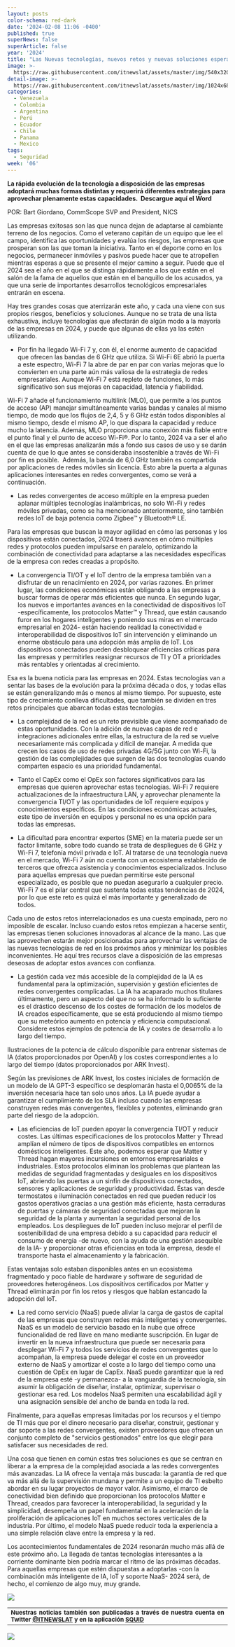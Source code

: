 ```yaml
---
layout: posts
color-schema: red-dark
date: '2024-02-08 11:06 -0400'
published: true
superNews: false
superArticle: false
year: '2024'
title: "Las Nuevas tecnologías, nuevos retos y nuevas soluciones esperan a las empresas en 2024\_"
image: >-
  https://raw.githubusercontent.com/itnewslat/assets/master/img/540x320/retorno-de-inversion-p.jpg
detail-image: >-
  https://raw.githubusercontent.com/itnewslat/assets/master/img/1024x680/retorno-de-inversion-g.jpg
categories:
  - Venezuela
  - Colombia
  - Argentina
  - Perú
  - Ecuador
  - Chile
  - Panama
  - Mexico
tags:
  - Seguridad
week: '06'
---
```

**La rápida evolución de la tecnología a disposición de las empresas adoptará muchas formas distintas y requerirá diferentes estrategias para aprovechar plenamente estas capacidades. 
Descargue aquí el Word**

POR: Bart Giordano, CommScope SVP and President, NICS 

Las empresas exitosas son las que nunca dejan de adaptarse al cambiante terreno de los negocios. Como el veterano capitán de un equipo que lee el campo, identifica las oportunidades y evalúa los riesgos, las empresas que prosperan son las que toman la iniciativa. Tanto en el deporte como en los negocios, permanecer inmóviles y pasivos puede hacer que te atropellen mientras esperas a que se presente el mejor camino a seguir. Puede que el 2024 sea el año en el que se distinga rápidamente a los que están en el salón de la fama de aquellos que están en el banquillo de los acusados, ya que una serie de importantes desarrollos tecnológicos empresariales entrarán en escena. 

Hay tres grandes cosas que aterrizarán este año, y cada una viene con sus propios riesgos, beneficios y soluciones. Aunque no se trata de una lista exhaustiva, incluye tecnologías que afectarán de algún modo a la mayoría de las empresas en 2024, y puede que algunas de ellas ya las estén utilizando. 

- Por fin ha llegado Wi-Fi 7 y, con él, el enorme aumento de capacidad que ofrecen las bandas de 6 GHz que utiliza. Si Wi-Fi 6E abrió la puerta a este espectro, Wi-Fi 7 la abre de par en par con varias mejoras que lo convierten en una parte aún más valiosa de la estrategia de redes empresariales. Aunque Wi-Fi 7 está repleto de funciones, lo más significativo son sus mejoras en capacidad, latencia y fiabilidad. 

Wi-Fi 7 añade el funcionamiento multilink (MLO), que permite a los puntos de acceso (AP) manejar simultáneamente varias bandas y canales al mismo tiempo, de modo que los flujos de 2,4, 5 y 6 GHz están todos disponibles al mismo tiempo, desde el mismo AP, lo que dispara la capacidad y reduce mucho la latencia. Además, MLO proporciona una conexión más fiable entre el punto final y el punto de acceso Wi-Fi®. Por lo tanto, 2024 va a ser el año en el que las empresas analizarán más a fondo sus casos de uso y se darán cuenta de que lo que antes se consideraba insostenible a través de Wi-Fi por fin es posible. 
Además, la banda de 6,0 GHz también es compartida por aplicaciones de redes móviles sin licencia. Esto abre la puerta a algunas aplicaciones interesantes en redes convergentes, como se verá a continuación. 

- Las redes convergentes de acceso múltiple en la empresa pueden aplanar múltiples tecnologías inalámbricas, no solo Wi-Fi y redes móviles privadas, como se ha mencionado anteriormente, sino también redes IoT de baja potencia como Zigbee™ y Bluetooth® LE. 

Para las empresas que buscan la mayor agilidad en cómo las personas y los dispositivos están conectados, 2024 traerá avances en cómo múltiples redes y protocolos pueden impulsarse en paralelo, optimizando la combinación de conectividad para adaptarse a las necesidades específicas de la empresa con redes creadas a propósito. 

- La convergencia TI/OT y el IoT dentro de la empresa también van a disfrutar de un renacimiento en 2024, por varias razones. En primer lugar, las condiciones económicas están obligando a las empresas a buscar formas de operar más eficientes que nunca. En segundo lugar, los nuevos e importantes avances en la conectividad de dispositivos IoT -específicamente, los protocolos Matter™ y Thread, que están causando furor en los hogares inteligentes y poniendo sus miras en el mercado empresarial en 2024- están haciendo realidad la conectividad e interoperabilidad de dispositivos IoT sin intervención y eliminando un enorme obstáculo para una adopción más amplia de IoT. Los dispositivos conectados pueden desbloquear eficiencias críticas para las empresas y permitirles reasignar recursos de TI y OT a prioridades más rentables y orientadas al crecimiento. 

Esa es la buena noticia para las empresas en 2024. Estas tecnologías van a sentar las bases de la evolución para la próxima década o dos, y todas ellas se están generalizando más o menos al mismo tiempo. Por supuesto, este tipo de crecimiento conlleva dificultades, que también se dividen en tres retos principales que abarcan todas estas tecnologías. 

- La complejidad de la red es un reto previsible que viene acompañado de estas oportunidades. Con la adición de nuevas capas de red e integraciones adicionales entre ellas, la estructura de la red se vuelve necesariamente más complicada y difícil de manejar. A medida que crecen los casos de uso de redes privadas 4G/5G junto con Wi-Fi, la gestión de las complejidades que surgen de las dos tecnologías cuando comparten espacio es una prioridad fundamental. 

- Tanto el CapEx como el OpEx son factores significativos para las empresas que quieren aprovechar estas tecnologías. Wi-Fi 7 requiere actualizaciones de la infraestructura LAN, y aprovechar plenamente la convergencia TI/OT y las oportunidades de IoT requiere equipos y conocimientos específicos. En las condiciones económicas actuales, este tipo de inversión en equipos y personal no es una opción para todas las empresas. 

- La dificultad para encontrar expertos (SME) en la materia puede ser un factor limitante, sobre todo cuando se trata de despliegues de 6 GHz y Wi-Fi 7, telefonía móvil privada e IoT. Al tratarse de una tecnología nueva en el mercado, Wi-Fi 7 aún no cuenta con un ecosistema establecido de terceros que ofrezca asistencia y conocimientos especializados. Incluso para aquellas empresas que puedan permitirse este personal especializado, es posible que no puedan asegurarlo a cualquier precio. Wi-Fi 7 es el pilar central que sustenta todas estas tendencias de 2024, por lo que este reto es quizá el más importante y generalizado de todos. 

Cada uno de estos retos interrelacionados es una cuesta empinada, pero no imposible de escalar. Incluso cuando estos retos empiezan a hacerse sentir, las empresas tienen soluciones innovadoras al alcance de la mano. Las que las aprovechen estarán mejor posicionadas para aprovechar las ventajas de las nuevas tecnologías de red en los próximos años y minimizar los posibles inconvenientes. He aquí tres recursos clave a disposición de las empresas deseosas de adoptar estos avances con confianza. 

- La gestión cada vez más accesible de la complejidad de la IA es fundamental para la optimización, supervisión y gestión eficientes de redes convergentes complicadas. La IA ha acaparado muchos titulares últimamente, pero un aspecto del que no se ha informado lo suficiente es el drástico descenso de los costes de formación de los modelos de IA creados específicamente, que se está produciendo al mismo tiempo que su meteórico aumento en potencia y eficiencia computacional. Considere estos ejemplos de potencia de IA y costes de desarrollo a lo largo del tiempo. 

Ilustraciones de la potencia de cálculo disponible para entrenar sistemas de IA (datos proporcionados por OpenAI) y los costes correspondientes a lo largo del tiempo (datos proporcionados por ARK Invest). 

Según las previsiones de ARK Invest, los costes iniciales de formación de un modelo de IA GPT-3 específico se desplomarán hasta el 0,0065% de la inversión necesaria hace tan solo unos años. La IA puede ayudar a garantizar el cumplimiento de los SLA incluso cuando las empresas construyen redes más convergentes, flexibles y potentes, eliminando gran parte del riesgo de la adopción. 

- Las eficiencias de IoT pueden apoyar la convergencia TI/OT y reducir costes. Las últimas especificaciones de los protocolos Matter y Thread amplían el número de tipos de dispositivos compatibles en entornos domésticos inteligentes. Este año, podemos esperar que Matter y Thread hagan mayores incursiones en entornos empresariales e industriales. Estos protocolos eliminan los problemas que plantean las medidas de seguridad fragmentadas y desiguales en los dispositivos IoT, abriendo las puertas a un sinfín de dispositivos conectados, sensores y aplicaciones de seguridad y productividad. Éstas van desde termostatos e iluminación conectados en red que pueden reducir los gastos operativos gracias a una gestión más eficiente, hasta cerraduras de puertas y cámaras de seguridad conectadas que mejoran la seguridad de la planta y aumentan la seguridad personal de los empleados. Los despliegues de IoT pueden incluso mejorar el perfil de sostenibilidad de una empresa debido a su capacidad para reducir el consumo de energía -de nuevo, con la ayuda de una gestión asequible de la IA- y proporcionar otras eficiencias en toda la empresa, desde el transporte hasta el almacenamiento y la fabricación. 

Estas ventajas solo estaban disponibles antes en un ecosistema fragmentado y poco fiable de hardware y software de seguridad de proveedores heterogéneos. Los dispositivos certificados por Matter y Thread eliminarán por fin los retos y riesgos que habían estancado la adopción del IoT. 

- La red como servicio (NaaS) puede aliviar la carga de gastos de capital de las empresas que construyen redes más inteligentes y convergentes. NaaS es un modelo de servicio basado en la nube que ofrece funcionalidad de red llave en mano mediante suscripción. En lugar de invertir en la nueva infraestructura que puede ser necesaria para desplegar Wi-Fi 7 y todos los servicios de redes convergentes que lo acompañan, la empresa puede delegar el coste en un proveedor externo de NaaS y amortizar el coste a lo largo del tiempo como una cuestión de OpEx en lugar de CapEx. NaaS puede garantizar que la red de la empresa esté -y permanezca- a la vanguardia de la tecnología, sin asumir la obligación de diseñar, instalar, optimizar, supervisar o gestionar esa red. Los modelos NaaS permiten una escalabilidad ágil y una asignación sensible del ancho de banda en toda la red. 

Finalmente, para aquellas empresas limitadas por los recursos y el tiempo de TI más que por el dinero necesario para diseñar, construir, gestionar y dar soporte a las redes convergentes, existen proveedores que ofrecen un conjunto completo de "servicios gestionados" entre los que elegir para satisfacer sus necesidades de red. 

Una cosa que tienen en común estas tres soluciones es que se centran en liberar a la empresa de la complejidad asociada a las redes convergentes más avanzadas. La IA ofrece la ventaja más buscada: la garantía de red que va más allá de la supervisión mundana y permite a un equipo de TI esbelto abordar en su lugar proyectos de mayor valor. Asimismo, el marco de conectividad bien definido que proporcionan los protocolos Matter e Thread, creados para favorecer la interoperabilidad, la seguridad y la simplicidad, desempeña un papel fundamental en la aceleración de la proliferación de aplicaciones IoT en muchos sectores verticales de la industria. Por último, el modelo NaaS puede reducir toda la experiencia a una simple relación clave entre la empresa y la red. 

Los acontecimientos fundamentales de 2024 resonarán mucho más allá de este próximo año. La llegada de tantas tecnologías interesantes a la corriente dominante bien podría marcar el ritmo de las próximas décadas. Para aquellas empresas que estén dispuestas a adoptarlas -con la combinación más inteligente de IA, IoT y soporte NaaS- 2024 será, de hecho, el comienzo de algo muy, muy grande. 

![](https://raw.githubusercontent.com/itnewslat/assets/master/img/540x320/retorno-de-inversion-p.jpg)

<table style="height: 42px;" width="569">
<tbody>
<tr>
<td style="text-align: justify;"><sub><strong>Nuestras noticias también son publicadas a través de nuestra cuenta en Twitter <a href="https://twitter.com/itnewslat?lang=es">@ITNEWSLAT</a> y en la aplicación <a href="https://squidapp.co/en/">SQUID</a></strong></sub></td>
</tr>
</tbody>
</table>

<img src="https://tracker.metricool.com/c3po.jpg?hash=56f88a41e39ab42c063cc51676587a04"/>
